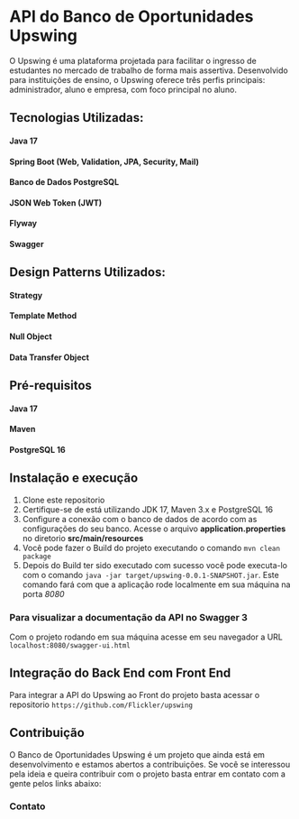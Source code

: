 # API do Banco de Oportunidades Upswing
O Upswing é uma plataforma projetada para facilitar o ingresso de estudantes no mercado de trabalho de forma mais assertiva. Desenvolvido para instituições de ensino, o Upswing oferece três perfis principais: administrador, aluno e empresa, com foco principal no aluno.

## Tecnologias Utilizadas:
#### Java 17
#### Spring Boot (Web, Validation, JPA, Security, Mail)
#### Banco de Dados PostgreSQL
#### JSON Web Token (JWT)
#### Flyway
#### Swagger

## Design Patterns Utilizados:
#### Strategy
#### Template Method
#### Null Object
#### Data Transfer Object

## Pré-requisitos
#### Java 17
#### Maven
#### PostgreSQL 16

## Instalação e execução
1. Clone este repositorio
2. Certifique-se de está utilizando JDK 17, Maven 3.x e PostgreSQL 16
3. Configure a conexão com o banco de dados de acordo com as configurações do seu banco. Acesse o arquivo **application.properties** no diretorio **src/main/resources**
4. Você pode fazer o Build do projeto executando o comando `mvn clean package`
5. Depois do Build ter sido executado com sucesso você pode executa-lo com o comando `java -jar target/upswing-0.0.1-SNAPSHOT.jar`. Este comando fará com que a aplicação rode localmente em sua máquina na porta *8080*

### Para visualizar a documentação da API no Swagger 3
Com o projeto rodando em sua máquina acesse em seu navegador a URL `localhost:8080/swagger-ui.html`

## Integração do Back End com Front End
Para integrar a API do Upswing ao Front do projeto basta acessar o repositorio `https://github.com/Flickler/upswing`

## Contribuição
O Banco de Oportunidades Upswing é um projeto que ainda está em desenvolvimento e estamos abertos a contribuições. Se você se interessou pela ideia e queira contribuir com o projeto basta entrar em contato com a gente pelos links abaixo:

### Contato
